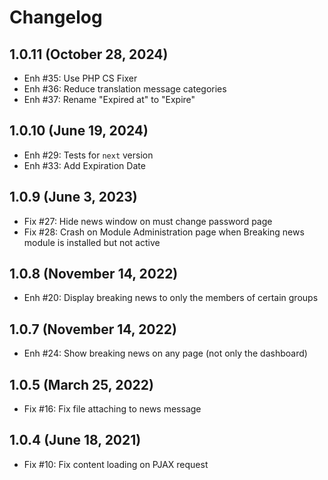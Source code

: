 Changelog
=========

1.0.11 (October 28, 2024)
-------------------------
- Enh #35: Use PHP CS Fixer
- Enh #36: Reduce translation message categories
- Enh #37: Rename "Expired at" to "Expire"

1.0.10 (June 19, 2024)
----------------------
- Enh #29: Tests for `next` version
- Enh #33: Add Expiration Date

1.0.9 (June 3, 2023)
--------------------
- Fix #27: Hide news window on must change password page
- Fix #28: Crash on Module Administration page when Breaking news module is installed but not active

1.0.8 (November 14, 2022)
-------------------------
- Enh #20: Display breaking news to only the members of certain groups


1.0.7 (November 14, 2022)
-------------------------
- Enh #24: Show breaking news on any page (not only the dashboard)


1.0.5 (March 25, 2022)
----------------------
- Fix #16: Fix file attaching to news message


1.0.4 (June 18, 2021)
---------------------
- Fix #10: Fix content loading on PJAX request
